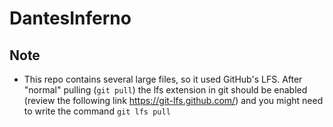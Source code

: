# DantesInferno

## Note
- This repo contains several large files, so it used GitHub's LFS. After "normal" pulling (`git pull`) the lfs extension in git should be enabled (review the following link https://git-lfs.github.com/) and you might need to write the command `git lfs pull`
